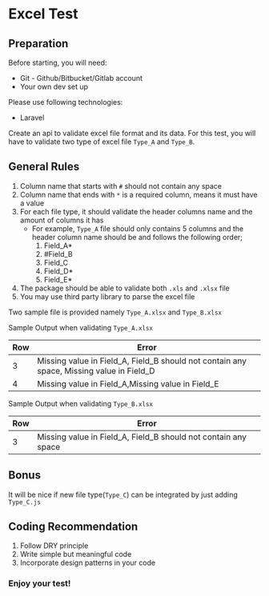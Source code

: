 # Excel Test

## Preparation 
Before starting, you will need: 
- Git - Github/Bitbucket/Gitlab account 
- Your own dev set up 

Please use following technologies: 
- Laravel

Create an api to validate excel file format and its data. For this test, you will have to validate two type of excel file `Type_A` and `Type_B`.

## General Rules

1. Column name that starts with `#` should not contain any space
2. Column name that ends with `*` is a required column, means it must have a value
3. For each file type, it should validate the header columns name and the amount of columns it has
    - For example, `Type_A`  file should only contains 5 columns and the header column name should be and follows the following order;
      1. Field_A* 
      2. #Field_B 
      3. Field_C 
      4. Field_D* 
      5. Field_E*
4. The package should be able to validate both `.xls` and `.xlsx` file
5. You may use third party library to parse the excel file

Two sample file is provided namely `Type_A.xlsx` and `Type_B.xlsx`

Sample Output when validating `Type_A.xlsx`

| Row | Error |
| --- | --- |
| 3 | Missing value in Field_A, Field_B should not contain any space, Missing value in Field_D |
| 4 | Missing value in Field_A,Missing value in Field_E |

Sample Output when validating `Type_B.xlsx`

| Row | Error |
| --- | --- |
| 3 | Missing value in Field_A, Field_B should not contain any space |

## Bonus

It will be nice if new file type(`Type_C`) can be integrated by just adding `Type_C.js`

## Coding Recommendation

1. Follow DRY principle
2. Write simple but meaningful code
3. Incorporate design patterns in your code

### Enjoy your test!
